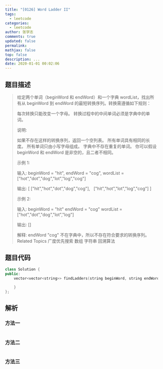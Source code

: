 ```yaml
---
title: "[0126] Word Ladder II"
tags:
  - leetcode
categories:
  - leetcode
author: 张学志
comments: true
updated: false
permalink:
mathjax: false
top: false
description: ...
date: 2020-01-01 00:02:06
---
```


## 题目描述

> 给定两个单词（beginWord 和 endWord）和一个字典 wordList，找出所有从 beginWord 到 endWord 的最短转换序列。转换需遵循如下规则： 
> 
> 
> 每次转换只能改变一个字母。 
> 转换过程中的中间单词必须是字典中的单词。 
> 
> 
> 说明: 
> 
> 
> 如果不存在这样的转换序列，返回一个空列表。 
> 所有单词具有相同的长度。 
> 所有单词只由小写字母组成。 
> 字典中不存在重复的单词。 
> 你可以假设 beginWord 和 endWord 是非空的，且二者不相同。 
> 
> 
> 示例 1: 
> 
> 输入:
> beginWord = "hit",
> endWord = "cog",
> wordList = ["hot","dot","dog","lot","log","cog"]
> 
> 输出:
> [
> ["hit","hot","dot","dog","cog"],
>   ["hit","hot","lot","log","cog"]
> ]
> 
> 
> 示例 2: 
> 
> 输入:
> beginWord = "hit"
> endWord = "cog"
> wordList = ["hot","dot","dog","lot","log"]
> 
> 输出: []
> 
> 解释: endWord "cog" 不在字典中，所以不存在符合要求的转换序列。 
> Related Topics 广度优先搜索 数组 字符串 回溯算法

## 题目代码

```cpp
class Solution {
public:
    vector<vector<string>> findLadders(string beginWord, string endWord, vector<string>& wordList) {
        
    }
};
```

## 解析

### 方法一

```cpp

```

### 方法二

```cpp

```

### 方法三

```cpp

```

